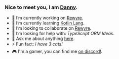 ### Nice to meet you, I am [Danny](https://github.com/dannysmc95).

- 🔭 I’m currently working on [Rewyre](https://github.com/dannysmc95/rewyre).
- 🌱 I’m currently learning [Kotlin Lang](https://kotlinlang.org/).
- 👯 I’m looking to collaborate on [Rewyre](https://github.com/dannysmc95/rewyre).
- 🤔 I’m looking for help with: _TypeScript ORM Ideas_.
- 💬 Ask me about anything [here](https://github.com/dannysmc95/dannysmc95/issues).
- ⚡ Fun fact: _I have 3 cats!_
- 🎮 I'm a gamer, you can find me [on discord!](https://discord.gg/btAySmaMMU).

